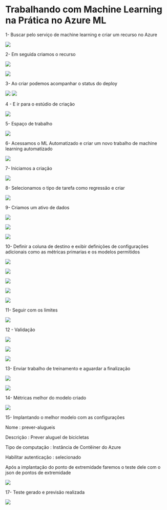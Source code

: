 # Trabalhando com Machine Learning na Prática no Azure ML

1- Buscar pelo serviço de machine learning e criar um recurso no Azure

![](https://github.com/joaopsantana/azureAI900/blob/main/azuremachinelearning/images/01.png)


2- Em seguida criamos o recurso

![](https://github.com/joaopsantana/azureAI900/blob/main/azuremachinelearning/images/02.png)

![](https://github.com/joaopsantana/azureAI900/blob/main/azuremachinelearning/images/03.png)

3- Ao criar podemos acompanhar o status do deploy

![](https://github.com/joaopsantana/azureAI900/blob/main/azuremachinelearning/images/04.png)
![](https://github.com/joaopsantana/azureAI900/blob/main/azuremachinelearning/images/05.png)

4 - E ir para o estúdio de criação

![](https://github.com/joaopsantana/azureAI900/blob/main/azuremachinelearning/images/06.png)


5- Espaço de trabalho

![](https://github.com/joaopsantana/azureAI900/blob/main/azuremachinelearning/images/07.png)


6- Acessamos o ML Automatizado e criar um novo trabalho de machine learning automatizado

![](https://github.com/joaopsantana/azureAI900/blob/main/azuremachinelearning/images/08.png)


7- Iniciamos a criação

![](https://github.com/joaopsantana/azureAI900/blob/main/azuremachinelearning/images/09.png)


8- Selecionamos o tipo de tarefa como regressão e criar

![](https://github.com/joaopsantana/azureAI900/blob/main/azuremachinelearning/images/10.png)


9- Criamos um ativo de dados

![](https://github.com/joaopsantana/azureAI900/blob/main/azuremachinelearning/images/11.png)

![](https://github.com/joaopsantana/azureAI900/blob/main/azuremachinelearning/images/12.png)

![](https://github.com/joaopsantana/azureAI900/blob/main/azuremachinelearning/images/13.png)


10- Definir a coluna de destino e exibir definições de configurações adicionais como as métricas primarias e os modelos permitidos

![](https://github.com/joaopsantana/azureAI900/blob/main/azuremachinelearning/images/14.png)

![](https://github.com/joaopsantana/azureAI900/blob/main/azuremachinelearning/images/15.png)

![](https://github.com/joaopsantana/azureAI900/blob/main/azuremachinelearning/images/16.png)

![](https://github.com/joaopsantana/azureAI900/blob/main/azuremachinelearning/images/17.png)

![](https://github.com/joaopsantana/azureAI900/blob/main/azuremachinelearning/images/18.png)


11- Seguir com os limites

![](https://github.com/joaopsantana/azureAI900/blob/main/azuremachinelearning/images/19.png)


12 - Validação

![](https://github.com/joaopsantana/azureAI900/blob/main/azuremachinelearning/images/20.png)

![](https://github.com/joaopsantana/azureAI900/blob/main/azuremachinelearning/images/21.png)

![](https://github.com/joaopsantana/azureAI900/blob/main/azuremachinelearning/images/22.png)


13- Enviar trabalho de treinamento e aguardar a finalização

![](https://github.com/joaopsantana/azureAI900/blob/main/azuremachinelearning/images/23.png)

![](https://github.com/joaopsantana/azureAI900/blob/main/azuremachinelearning/images/24.png)

14- Métricas melhor do modelo criado

![](https://github.com/joaopsantana/azureAI900/blob/main/azuremachinelearning/images/25.png)

15- Implantando o melhor modelo com as configurações

Nome : prever-alugueis

Descrição : Prever aluguel de bicicletas

Tipo de computação : Instância de Contêiner do Azure

Habilitar autenticação : selecionado

Após a implantação do ponto de extremidade faremos o teste dele com o json de pontos de extremidade

![](https://github.com/joaopsantana/azureAI900/blob/main/azuremachinelearning/images/26.png)


17- Teste gerado e previsão realizada

![](https://github.com/joaopsantana/azureAI900/blob/main/azuremachinelearning/images/27.png)

